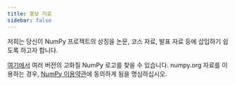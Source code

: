 ```yaml
---
title: 홍보 자료
sidebar: false
---
```


저희는 당신이 NumPy 프로젝트의 상징을 논문, 코스 자료, 발표 자료 등에 삽입하기 쉽도록 하고자 합니다.

[여기에서](https://github.com/numpy/numpy/tree/master/branding/logo) 여러 버전의 고화질 NumPy 로고를 찾을 수 있습니다. numpy.org 자료를 이용하는 경우, [NumPy 이용약관](/code-of-conduct)에 동의하게 됨을 명심하십시오.
